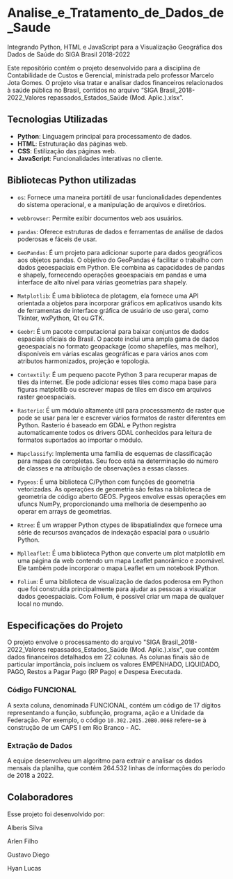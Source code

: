 # Analise_e_Tratamento_de_Dados_de_Saude
Integrando Python, HTML e JavaScript para a Visualização Geográfica dos Dados de Saúde do SIGA Brasil 2018-2022

Este repositório contém o projeto desenvolvido para a disciplina de Contabilidade de Custos e Gerencial, ministrada pelo professor Marcelo Jota Gomes. O projeto visa tratar e analisar dados financeiros relacionados à saúde pública no Brasil, contidos no arquivo “SIGA Brasil_2018-2022_Valores repassados_Estados_Saúde (Mod. Aplic.).xlsx”.

## Tecnologias Utilizadas

- **Python**: Linguagem principal para processamento de dados.
- **HTML**: Estruturação das páginas web.
- **CSS**: Estilização das páginas web.
- **JavaScript**: Funcionalidades interativas no cliente.

## Bibliotecas Python utilizadas

- `os`: Fornece uma maneira portátil de usar funcionalidades dependentes do sistema operacional, e a manipulação de arquivos e diretórios.

- `webbrowser`: Permite exibir documentos web aos usuários.

- `pandas`: Oferece estruturas de dados e ferramentas de análise de dados poderosas e fáceis de usar.

- `GeoPandas`: É um projeto para adicionar suporte para dados geográficos aos objetos pandas. O objetivo do GeoPandas é facilitar o trabalho com dados geoespaciais em Python. Ele combina as capacidades de pandas e shapely, fornecendo operações geoespaciais em pandas e uma interface de alto nível para várias geometrias para shapely.

- `Matplotlib`: É uma biblioteca de plotagem, ela fornece uma API orientada a objetos para incorporar gráficos em aplicativos usando kits de ferramentas de interface gráfica de usuário de uso geral, como Tkinter, wxPython, Qt ou GTK.

- `Geobr`: É um pacote computacional para baixar conjuntos de dados espaciais oficiais do Brasil. O pacote inclui uma ampla gama de dados geoespaciais no formato geopackage (como shapefiles, mas melhor), disponíveis em várias escalas geográficas e para vários anos com atributos harmonizados, projeção e topologia.

- `Contextily`: É um pequeno pacote Python 3 para recuperar mapas de tiles da internet. Ele pode adicionar esses tiles como mapa base para figuras matplotlib ou escrever mapas de tiles em disco em arquivos raster geoespaciais.

- `Rasterio`: É um módulo altamente útil para processamento de raster que pode se usar para ler e escrever vários formatos de raster diferentes em Python. Rasterio é baseado em GDAL e Python registra automaticamente todos os drivers GDAL conhecidos para leitura de formatos suportados ao importar o módulo.

- `Mapclassify`: Implementa uma família de esquemas de classificação para mapas de coropletas. Seu foco está na determinação do número de classes e na atribuição de observações a essas classes.

- `Pygeos`: É uma biblioteca C/Python com funções de geometria vetorizadas. As operações de geometria são feitas na biblioteca de geometria de código aberto GEOS. Pygeos envolve essas operações em ufuncs NumPy, proporcionando uma melhoria de desempenho ao operar em arrays de geometrias.

- `Rtree`: É um wrapper Python ctypes de libspatialindex que fornece uma série de recursos avançados de indexação espacial para o usuário Python.

- `Mplleaflet`: É uma biblioteca Python que converte um plot matplotlib em uma página da web contendo um mapa Leaflet panorâmico e zoomável. Ele também pode incorporar o mapa Leaflet em um notebook IPython.

- `Folium`: É uma biblioteca de visualização de dados poderosa em Python que foi construída principalmente para ajudar as pessoas a visualizar dados geoespaciais. Com Folium, é possível criar um mapa de qualquer local no mundo.

## Especificações do Projeto

O projeto envolve o processamento do arquivo "SIGA Brasil_2018-2022_Valores repassados_Estados_Saúde (Mod. Aplic.).xlsx", que contém dados financeiros detalhados em 22 colunas. As colunas finais são de particular importância, pois incluem os valores EMPENHADO, LIQUIDADO, PAGO, Restos a Pagar Pago (RP Pago) e Despesa Executada.

### Código FUNCIONAL

A sexta coluna, denominada FUNCIONAL, contém um código de 17 dígitos representando a função, subfunção, programa, ação e a Unidade da Federação. Por exemplo, o código `10.302.2015.20B0.0068` refere-se à construção de um CAPS I em Rio Branco - AC.

### Extração de Dados

A equipe desenvolveu um algoritmo para extrair e analisar os dados mensais da planilha, que contém 264.532 linhas de informações do período de 2018 a 2022.

## Colaboradores

Esse projeto foi desenvolvido por:  

Alberis Silva  

Arlen Filho  

Gustavo Diego  

Hyan Lucas  
